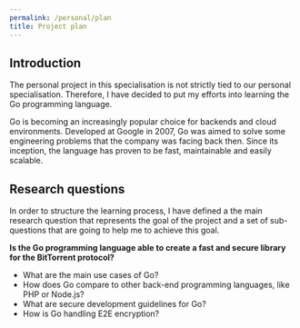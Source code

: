 ```yaml
---
permalink: /personal/plan
title: Project plan
---
```


## Introduction

The personal project in this specialisation is not strictly tied to our personal specialisation. Therefore, I have decided to put my efforts into learning the
Go programming language.

Go is becoming an increasingly popular choice for backends and cloud environments. Developed at Google in 2007, Go was aimed to solve
some engineering problems that the company was facing back then. Since its inception, the language has proven to be fast, maintainable and easily scalable.

## Research questions

In order to structure the learning process, I have defined a the main research question that represents the goal of the project and a set of sub-questions
that are going to help me to achieve this goal.

**Is the Go programming language able to create a fast and secure library for the BitTorrent protocol?**

- What are the main use cases of Go?
- How does Go compare to other back-end programming languages, like PHP or Node.js?
- What are secure development guidelines for Go?
- How is Go handling E2E encryption?
